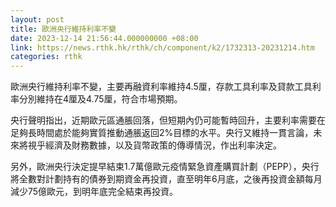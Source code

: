 ```yaml
---
layout: post
title: 歐洲央行維持利率不變
date: 2023-12-14 21:56:44.000000000 +08:00
link: https://news.rthk.hk/rthk/ch/component/k2/1732313-20231214.htm
categories: rthk
---
```


歐洲央行維持利率不變，主要再融資利率維持4.5厘，存款工具利率及貸款工具利率分別維持在4厘及4.75厘，符合市場預期。

央行聲明指出，近期歐元區通脹回落，但短期內仍可能暫時回升，主要利率需要在足夠長時間處於能夠實質推動通脹返回2%目標的水平。央行又維持一貫言論，未來將視乎經濟及財務數據，以及貨幣政策的傳導情況，作出利率決定。

另外，歐洲央行決定提早結束1.7萬億歐元疫情緊急資產購買計劃（PEPP），央行將全數對計劃持有的債券到期資金再投資，直至明年6月底，之後再投資金額每月減少75億歐元，到明年底完全結束再投資。
